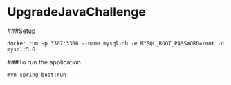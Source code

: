 # UpgradeJavaChallenge

###Setup 

```shell script
docker run -p 3307:3306 --name mysql-db -e MYSQL_ROOT_PASSWORD=root -d mysql:5.6
```

###To run the application 
```shell script
mvn spring-boot:run
``` 

